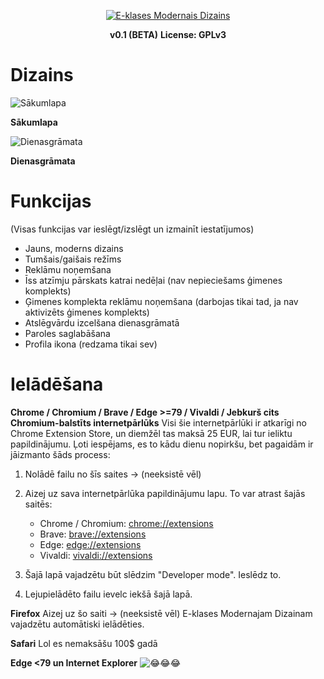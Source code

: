 <p align="center">
	<a href="https://github.com/d-avis/e-klases-modernais-dizains">
		<img src="https://github.com/d-avis/e-klases-modernais-dizains/raw/master/assets/banner.png" alt="E-klases Modernais Dizains">
	</a>
</p>
<p align="center">
    <b>v0.1 (BETA)</b>
    <b>License: GPLv3</b>
</p>

# Dizains
![Sākumlapa](https://github.com/d-avis/e-klases-modernais-dizains/raw/master/assets/home.png)

**Sākumlapa**

![Dienasgrāmata](https://github.com/d-avis/e-klases-modernais-dizains/raw/master/assets/diary.png)

**Dienasgrāmata**

# Funkcijas
(Visas funkcijas var ieslēgt/izslēgt un izmainīt iestatījumos)

- Jauns, moderns dizains
- Tumšais/gaišais režīms
- Reklāmu noņemšana
- Īss atzīmju pārskats katrai nedēļai (nav nepieciešams ģimenes komplekts)
- Ģimenes komplekta reklāmu noņemšana (darbojas tikai tad, ja nav aktivizēts ģimenes komplekts)
- Atslēgvārdu izcelšana dienasgrāmatā
- Paroles saglabāšana
- Profila ikona (redzama tikai sev)

# Ielādēšana
**Chrome / Chromium / Brave / Edge >=79 / Vivaldi / Jebkurš cits Chromium-balstīts internetpārlūks**
Visi šie internetpārlūki ir atkarīgi no Chrome Extension Store, un diemžēl tas maksā 25 EUR, lai tur ieliktu
papildinājumu. Ļoti iespējams, es to kādu dienu nopirkšu, bet pagaidām ir jāizmanto šāds process:

1. Nolādē failu no šīs saites -> (neeksistē vēl)

2. Aizej uz sava internetpārlūka papildinājumu lapu. To var atrast šajās saitēs:
    - Chrome / Chromium: [chrome://extensions](chrome://extensions)
    - Brave: [brave://extensions](brave://extensions)
    - Edge: [edge://extensions](edge://extensions)
    - Vivaldi: [vivaldi://extensions](vivaldi://extensions)

3. Šajā lapā vajadzētu būt slēdzim "Developer mode". Ieslēdz to.

4. Lejupielādēto failu ievelc iekšā šajā lapā.

**Firefox**
Aizej uz šo saiti -> (neeksistē vēl)
E-klases Modernajam Dizainam vajadzētu automātiski ielādēties.

**Safari**
Lol es nemaksāšu 100$ gadā

**Edge <79 un Internet Explorer**
![😂😂😂](https://github.com/d-avis/e-klases-modernais-dizains/raw/master/assets/laughing.png)
